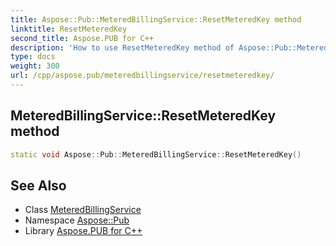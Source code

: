 ```yaml
---
title: Aspose::Pub::MeteredBillingService::ResetMeteredKey method
linktitle: ResetMeteredKey
second_title: Aspose.PUB for C++
description: 'How to use ResetMeteredKey method of Aspose::Pub::MeteredBillingService class in C++.'
type: docs
weight: 300
url: /cpp/aspose.pub/meteredbillingservice/resetmeteredkey/
---
```

## MeteredBillingService::ResetMeteredKey method




```cpp
static void Aspose::Pub::MeteredBillingService::ResetMeteredKey()
```

## See Also

* Class [MeteredBillingService](../)
* Namespace [Aspose::Pub](../../)
* Library [Aspose.PUB for C++](../../../)
